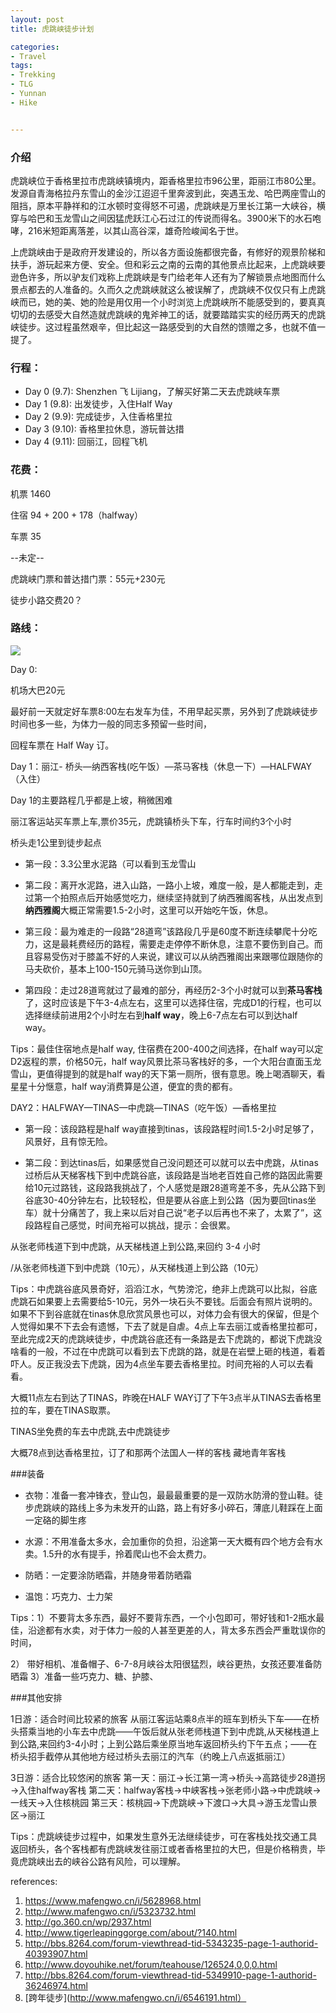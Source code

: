```yaml
---
layout: post
title: 虎跳峡徒步计划

categories:
- Travel
tags:
- Trekking
- TLG
- Yunnan
- Hike


---
```



### 介绍

虎跳峡位于香格里拉市虎跳峡镇境内，距香格里拉市96公里，距丽江市80公里。发源自青海格拉丹东雪山的金沙江迢迢千里奔波到此，突遇玉龙、哈巴两座雪山的阻挡，原本平静祥和的江水顿时变得怒不可遏，虎跳峡是万里长江第一大峡谷，横穿与哈巴和玉龙雪山之间因猛虎跃江心石过江的传说而得名。3900米下的水石咆哮，216米短距离落差，以其山高谷深，雄奇险峻闻名于世。

上虎跳峡由于是政府开发建设的，所以各方面设施都很完备，有修好的观景阶梯和扶手，游玩起来方便、安全。但和彩云之南的云南的其他景点比起来，上虎跳峡要逊色许多，所以驴友们戏称上虎跳峡是专门给老年人还有为了解锁景点地图而什么景点都去的人准备的。久而久之虎跳峡就这么被误解了，虎跳峡不仅仅只有上虎跳峡而已，她的美、她的险是用仅用一个小时浏览上虎跳峡所不能感受到的，要真真切切的去感受大自然造就虎跳峡的鬼斧神工的话，就要踏踏实实的经历两天的虎跳峡徒步。这过程虽然艰辛，但比起这一路感受到的大自然的馈赠之多，也就不值一提了。

 <!--more-->

### 行程：

- Day 0 (9.7): Shenzhen 飞 Lijiang，了解买好第二天去虎跳峡车票
- Day 1 (9.8): 出发徒步，入住Half Way
- Day 2 (9.9): 完成徒步，入住香格里拉
- Day 3 (9.10): 香格里拉休息，游玩普达措
- Day 4 (9.11): 回丽江，回程飞机

### 花费：

机票 1460

住宿 94 + 200 + 178（halfway）

车票 35

--未定--

虎跳峡门票和普达措门票：55元+230元 

徒步小路交费20？


### 路线：

![](http://image1.8264.com/forum/201609/27/094943l2puzpzjslsxelrj.png!t3w825h0x9m1)


Day 0:  

机场大巴20元

最好前一天就定好车票8:00左右发车为佳，不用早起买票，另外到了虎跳峡徒步时间也多一些，为体力一般的同志多预留一些时间，

回程车票在 Half Way 订。


Day 1：丽江- 桥头—纳西客栈(吃午饭）—茶马客栈（休息一下）—HALFWAY（入住）

Day 1的主要路程几乎都是上坡，稍微困难

丽江客运站买车票上车,票价35元，虎跳镇桥头下车，行车时间约3个小时

桥头走1公里到徒步起点

- 第一段：3.3公里水泥路（可以看到玉龙雪山

- 第二段：离开水泥路，进入山路，一路小上坡，难度一般，是人都能走到，走过第一个拍照点后开始感觉吃力，继续坚持就到了纳西雅阁客栈，从出发点到**纳西雅阁**大概正常需要1.5-2小时，这里可以开始吃午饭，休息。

- 第三段：最为难走的一段路“28道弯”该路段几乎是60度不断连续攀爬十分吃力，这是最耗费经历的路程，需要走走停停不断休息，注意不要伤到自己。而且容易受伤对于膝盖不好的人来说，建议可以从纳西雅阁出来跟哪位跟随你的马夫砍价，基本上100-150元骑马送你到山顶。

- 第四段：走过28道弯就过了最难的部分，再经历2-3个小时就可以到**茶马客栈**了，这时应该是下午3-4点左右，这里可以选择住宿，完成D1的行程，也可以选择继续前进用2个小时左右到**half way**，晚上6-7点左右可以到达half way。

Tips：最佳住宿地点是half way, 住宿费在200-400之间选择，在half way可以定D2返程的票，价格50元，half way风景比茶马客栈好的多，一个大阳台直面玉龙雪山，更值得提到的就是half way的天下第一厕所，很有意思。晚上喝酒聊天，看星星十分惬意，half way消费算是公道，便宜的贵的都有。



DAY2：HALFWAY—TINAS—中虎跳—TINAS（吃午饭）—香格里拉

- 第一段：该段路程是half way直接到tinas，该段路程时间1.5-2小时足够了，风景好，且有惊无险。

- 第二段：到达tinas后，如果感觉自己没问题还可以就可以去中虎跳，从tinas过桥后从天梯客栈下到中虎跳谷底，该段路是当地老百姓自己修的路因此需要给10元过路钱，这段路我挑战了，个人感觉是跟28道弯差不多，先从公路下到谷底30-40分钟左右，比较轻松，但是要从谷底上到公路（因为要回tinas坐车）就十分痛苦了，我上来以后对自己说“老子以后再也不来了，太累了”，这段路程自己感觉，时间充裕可以挑战，提示：会很累。

从张老师栈道下到中虎跳，从天梯栈道上到公路,来回约 3-4 小时

/从张老师栈道下到中虎跳（10元），从天梯栈道上到公路（10元）

Tips：中虎跳谷底风景奇好，滔滔江水，气势滂沱，绝非上虎跳可以比拟，谷底虎跳石如果要上去需要给5-10元，另外一块石头不要钱。后面会有照片说明的。如果不下到谷底就在tinas休息欣赏风景也可以，对体力会有很大的保留，但是个人觉得如果不下去会有遗憾，下去了就是自虐。4点上车去丽江或香格里拉都可，至此完成2天的虎跳峡徒步，中虎跳谷底还有一条路是去下虎跳的，都说下虎跳没啥看的一般，不过在中虎跳可以看到去下虎跳的路，就是在岩壁上砸的栈道，看着吓人。反正我没去下虎跳，因为4点坐车要去香格里拉。时间充裕的人可以去看看。


大概11点左右到达了TINAS，昨晚在HALF WAY订了下午3点半从TINAS去香格里拉的车，要在TINAS取票。

TINAS坐免费的车去中虎跳,去中虎跳徒步

大概78点到达香格里拉，订了和那两个法国人一样的客栈 藏地青年客栈



###装备

- 衣物：准备一套冲锋衣，登山包，最最最重要的是一双防水防滑的登山鞋。徒步虎跳峡的路线上多为未发开的山路，路上有好多小碎石，薄底儿鞋踩在上面一定硌的脚生疼

- 水源：不用准备太多水，会加重你的负担，沿途第一天大概有四个地方会有水卖。1.5升的水有提手，拎着爬山也不会太费力。

- 防晒：一定要涂防晒霜，并随身带着防晒霜

- 温饱：巧克力、士力架


Tips：1）不要背太多东西，最好不要背东西，一个小包即可，带好钱和1-2瓶水最佳，沿途都有水卖，对于体力一般的人甚至更差的人，背太多东西会严重耽误你的时间，

2） 带好相机、准备帽子、6-7-8月峡谷太阳很猛烈，峡谷更热，女孩还要准备防晒霜
3）准备一些巧克力、糖、护膝、




###其他安排

1日游：适合时间比较紧的旅客
从丽江客运站乘8点半的班车到桥头下车——在桥头搭乘当地的小车去中虎跳——午饭后就从张老师栈道下到中虎跳,从天梯栈道上到公路,来回约3-4小时；上到公路后乘坐原当地车返回桥头约下午五点；——在桥头招手截停从其他地方经过桥头去丽江的汽车（约晚上八点返抵丽江）

3日游：适合比较悠闲的旅客
第一天：丽江→长江第一湾→桥头→高路徒步28道拐→入住halfway客栈
第二天：halfway客栈→中峡客栈→张老师小路→中虎跳峡→一线天→入住核桃园
第三天：核桃园→下虎跳峡→下渡口→大具→游玉龙雪山景区→丽江

Tips：虎跳峡徒步过程中，如果发生意外无法继续徒步，可在客栈处找交通工具返回桥头，各个客栈都有虎跳峡发往丽江或者香格里拉的大巴，但是价格稍贵，毕竟虎跳峡出去的峡谷公路有风险，可以理解。

references:

1. https://www.mafengwo.cn/i/5628968.html
2. http://www.mafengwo.cn/i/5323732.html
3. http://go.360.cn/wp/2937.html
4. http://www.tigerleapinggorge.com/about/?140.html
5. http://bbs.8264.com/forum-viewthread-tid-5343235-page-1-authorid-40393907.html
6. http://www.doyouhike.net/forum/teahouse/126524,0,0,0.html
7. http://bbs.8264.com/forum-viewthread-tid-5349910-page-1-authorid-36246974.html
8. [跨年徒步](http://www.mafengwo.cn/i/6546191.html）

